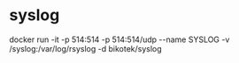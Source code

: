 # syslog


docker run -it -p 514:514 -p 514:514/udp --name SYSLOG -v /syslog:/var/log/rsyslog -d bikotek/syslog

